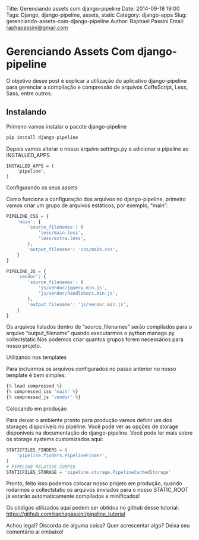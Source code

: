 Title: Gerenciando assets com django-pipeline
Date: 2014-09-18 19:00
Tags: Django, django-pipeline, assets, static
Category: django-apps
Slug: gerenciando-assets-com-django-pipeline
Author: Raphael Passini
Email: raphapassini@gmail.com



Gerenciando Assets Com django-pipeline
======================================

O objetivo desse post é explicar a utilização do aplicativo django-pipeline para gerenciar a compilação e compressão de arquivos CoffeScript, Less, Sass, entre outros.

Instalando
----------

Primeiro vamos instalar o pacote django-pipeline

```python
pip install django-pipeline
```

Depois vamos alterar o nosso arquivo settings.py e adicionar o pipeline ao INSTALLED_APPS

```
INSTALLED_APPS = (
    'pipeline',
)
```

Configurando os seus assets

Como funciona a configuração dos arquivos no django-pipeline, primeiro vamos criar um grupo de arquivos estáticos, por exemplo, “main”:

```python
PIPELINE_CSS = {
    'main': {
        'source_filenames': (
            'less/main.less',
            'less/extra.less',
        ),
        'output_filename': 'css/main.css',
    }
}

PIPELINE_JS = {
    'vendor': {
        'source_filenames': (
            'js/vendor/jquery.min.js',
            'js/vendor/handlebars.min.js',
        ),
        'output_filename': 'js/vendor.min.js',
    }
}
```

Os arquivos listados dentro de “source_filenames” serão compilados para o arquivo “output_filename” quando executarmos o python manage.py collectstatic Nós podemos criar quantos grupos forem necessários para nosso projeto.

Utilizando nos templates

Para incluirmos os arquivos configurados no passo anterior no nosso template é bem simples:

```python
{% load compressed %}
{% compressed_css 'main' %}
{% compressed_js 'vendor' %}
```

Colocando em produção

Para deixar o ambiente pronto para produção vamos definir um dos storages disponíveis no pipeline. Você pode ver as opções de storage disponíveis na documentação do django-pipeline. Você pode ler mais sobre os storage systems customizados aqui:

```python
STATICFILES_FINDERS = (
    'pipeline.finders.PipelineFinder',
)
# PIPELINE RELATIVE CONFIG
STATICFILES_STORAGE = 'pipeline.storage.PipelineCachedStorage'
```

Pronto, feito isso podemos colocar nosso projeto em produção, quando rodarmos o collectstatic os arquivos enviados para o nosso STATIC_ROOT já estarão automaticamente compilados e minificados!

Os códigos utilizados aqui podem ser obtidos no github desse tutorial: https://github.com/raphapassini/pipeline_tutorial

Achou legal? Discorda de alguma coisa? Quer acrescentar algo? Deixa seu comentário ai embaixo!

